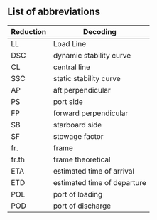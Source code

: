 ## List of abbreviations
| Reduction | Decoding                            |
| --------- | ----------------------------------- |
| LL        | Load Line                           |
| DSC       | dynamic stability curve |
| CL        | central line                        |
| SSC       | static stability curve  |
| AP        | aft perpendicular                   |
| PS        | port side                           |
| FP        | forward perpendicular               |
| SB        | starboard side                      |
| SF        | stowage factor                      |
| fr.       | frame                               |
| fr.th     | frame theoretical                   |
| ETA       | estimated time of arrival           |
| ETD       | estimated time of departure         |
| POL       | port of loading                     |
| POD       | port of discharge                   |

